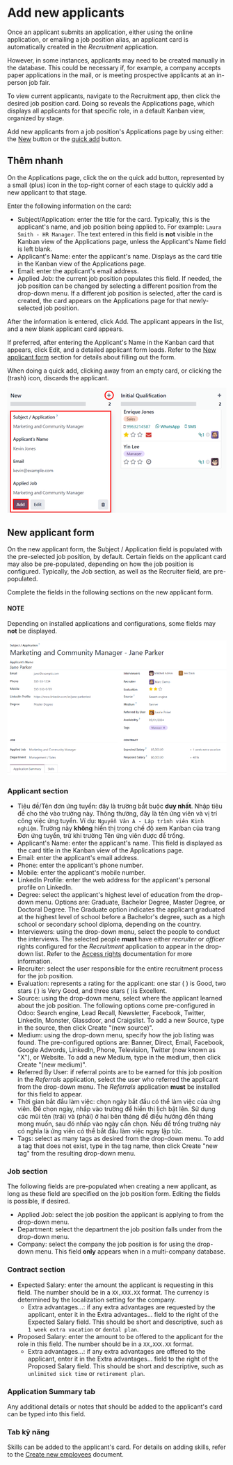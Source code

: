 # Add new applicants

Once an applicant submits an application, either using the online application, or emailing a job
position alias, an applicant card is automatically created in the *Recruitment* application.

However, in some instances, applicants may need to be created manually in the database. This could
be necessary if, for example, a company accepts paper applications in the mail, or is meeting
prospective applicants at an in-person job fair.

To view current applicants, navigate to the Recruitment app, then click the desired
job position card. Doing so reveals the Applications page, which displays all
applicants for that specific role, in a default Kanban view, organized by stage.

Add new applicants from a job position's Applications page by using either: the
[New](#recruitment-create-new-applicant) button or the [quick add](#recruitment-quick-add-applicant) button.

<a id="recruitment-quick-add-applicant"></a>

## Thêm nhanh

On the Applications page, click the on the quick add button, represented by a small
<i class="fa fa-plus"></i> (plus) icon in the top-right corner of each stage to quickly add a new
applicant to that stage.

Enter the following information on the card:

- Subject/Application: enter the title for the card. Typically, this is the applicant's
  name, and job position being applied to. For example: `Laura Smith - HR Manager`. The text entered
  in this field is **not** visible in the Kanban view of the Applications page, unless
  the Applicant's Name field is left blank.
- Applicant's Name: enter the applicant's name. Displays as the card title in the
  Kanban view of the Applications page.
- Email: enter the applicant's email address.
- Applied Job: the current job position populates this field. If needed, the job
  position can be changed by selecting a different position from the drop-down menu. If a different
  job position is selected, after the card is created, the card appears on the
  Applications page for that newly-selected job position.

After the information is entered, click Add. The applicant appears in the list, and a
new blank applicant card appears.

If preferred, after entering the Applicant's Name in the Kanban card that appears, click
Edit, and a detailed applicant form loads. Refer to the [New applicant form](#recruitment-applicant-details) section for details about filling out the form.

When doing a quick add, clicking away from an empty card, or clicking the <i class="fa fa-trash-o"></i>
(trash) icon, discards the applicant.

![All the fields for a new applicant form entered when using the Quick Add option.](../../../.gitbook/assets/quick-add.png)

<a id="recruitment-create-new-applicant"></a>

## New applicant form

On the new applicant form, the Subject / Application field is populated with the
pre-selected job position, by default. Certain fields on the applicant card may also be
pre-populated, depending on how the job position is configured. Typically, the Job
section, as well as the Recruiter field, are pre-populated.

Complete the fields in the following sections on the new applicant form.

#### NOTE
Depending on installed applications and configurations, some fields may **not** be displayed.

![All the fields for a new applicant form entered.](../../../.gitbook/assets/new-applicant.png)

<a id="recruitment-applicant-details"></a>

### Applicant section

- Tiêu đề/Tên đơn ứng tuyển: đây là trường bắt buộc **duy nhất**. Nhập tiêu đề cho thẻ vào trường này. Thông thường, đây là tên ứng viên và vị trí công việc ứng tuyển. Ví dụ: `Nguyễn Văn A - Lập trình viên Kinh nghiệm`. Trường này **không** hiển thị trong chế độ xem Kanban của trang Đơn ứng tuyển, trừ khi trường Tên ứng viên được để trống.
- Applicant's Name: enter the applicant's name. This field is displayed as the card
  title in the Kanban view of the Applications page.
- Email: enter the applicant's email address.
- Phone: enter the applicant's phone number.
- Mobile: enter the applicant's mobile number.
- LinkedIn Profile: enter the web address for the applicant's personal profile on
  LinkedIn.
- Degree: select the applicant's highest level of education from the drop-down menu.
  Options are: Graduate, Bachelor Degree, Master Degree, or
  Doctoral Degree. The Graduate option indicates the applicant graduated at
  the highest level of school before a Bachelor's degree, such as a high school or secondary school
  diploma, depending on the country.
- Interviewers: using the drop-down menu, select the people to conduct the interviews.
  The selected people **must** have either *recruiter* or *officer* rights configured for the
  *Recruitment* application to appear in the drop-down list. Refer to the [Access rights](applications/general/users/access_rights.md) documentation for more information.
- Recruiter: select the user responsible for the entire recruitment process for the job
  position.
- Evaluation: represents a rating for the applicant: one star (<i class="fa fa-star"></i>
  <i class="fa fa-star-o"></i> <i class="fa fa-star-o"></i>) is Good, two stars (<i class="fa fa-star"></i>
  <i class="fa fa-star"></i> <i class="fa fa-star-o"></i>) is Very Good, and three stars (<i class="fa fa-star"></i>
  <i class="fa fa-star"></i> <i class="fa fa-star"></i>)is Excellent.
- Source: using the drop-down menu, select where the applicant learned about the job
  position. The following options come pre-configured in Odoo: Search engine,
  Lead Recall, Newsletter, Facebook, Twitter,
  LinkedIn, Monster, Glassdoor, and Craigslist. To
  add a new Source, type in the source, then click Create "(new source)".
- Medium: using the drop-down menu, specify how the job listing was found. The
  pre-configured options are: Banner, Direct, Email,
  Facebook, Google Adwords, LinkedIn, Phone,
  Television, Twitter (now known as "X"), or Website. To add a
  new Medium, type in the medium, then click Create "(new medium)".
- Referred By User: if referral points are to be earned for this job position in the
  *Referrals* application, select the user who referred the applicant from the drop-down menu. The
  *Referrals* application **must** be installed for this field to appear.
- Thời gian bắt đầu làm việc: chọn ngày bắt đầu có thể làm việc của ứng viên. Để chọn ngày, nhấp vào trường để hiển thị lịch bật lên. Sử dụng các mũi tên <i class="fa fa-angle-left"></i> (trái) và <i class="fa fa-angle-right"></i> (phải) ở hai bên tháng để điều hướng đến tháng mong muốn, sau đó nhấp vào ngày cần chọn. Nếu để trống trường này có nghĩa là ứng viên có thể bắt đầu làm việc ngay lập tức.
- Tags: select as many tags as desired from the drop-down menu. To add a tag that does
  not exist, type in the tag name, then click Create "new tag" from the resulting
  drop-down menu.

### Job section

The following fields are pre-populated when creating a new applicant, as long as these field are
specified on the job position form. Editing the fields is possible, if desired.

- Applied Job: select the job position the applicant is applying to from the drop-down
  menu.
- Department: select the department the job position falls under from the drop-down
  menu.
- Company: select the company the job position is for using the drop-down menu. This
  field **only** appears when in a multi-company database.

### Contract section

- Expected Salary: enter the amount the applicant is requesting in this field. The
  number should be in a `XX,XXX.XX` format. The currency is determined by the localization setting
  for the company.
  - Extra advantages...: if any extra advantages are requested by the applicant, enter
    it in the Extra advantages... field to the right of the Expected Salary
    field. This should be short and descriptive, such as `1 week extra vacation` or `dental plan`.
- Proposed Salary: enter the amount to be offered to the applicant for the role in this
  field. The number should be in a `XX,XXX.XX` format.
  - Extra advantages...: if any extra advantages are offered to the applicant, enter it
    in the Extra advantages... field to the right of the Proposed Salary
    field. This should be short and descriptive, such as `unlimited sick time` or `retirement plan`.

### Application Summary tab

Any additional details or notes that should be added to the applicant's card can be typed into this
field.

### Tab kỹ năng

Skills can be added to the applicant's card. For details on adding skills, refer to the
[Create new employees](applications/hr/employees/new_employee.md#employees-skills) document.
